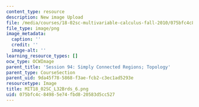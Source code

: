 ```yaml
---
content_type: resource
description: New image Upload
file: /media/courses/18-02sc-multivariable-calculus-fall-2010/075bfc4c84985e74fbd820583d5cc527_MIT18_02SC_L32Brds_6.png
file_type: image/png
image_metadata:
  caption: ''
  credit: ''
  image-alt: ''
learning_resource_types: []
ocw_type: OCWImage
parent_title: 'Session 94: Simply Connected Regions; Topology'
parent_type: CourseSection
parent_uid: 9da45f78-5868-f3ae-fcb2-c3ec1ad5293e
resourcetype: Image
title: MIT18_02SC_L32Brds_6.png
uid: 075bfc4c-8498-5e74-fbd8-20583d5cc527
---
```

